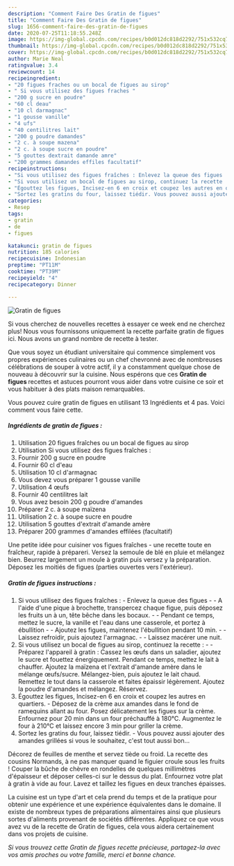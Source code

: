 ```yaml
---
description: "Comment Faire Des Gratin de figues"
title: "Comment Faire Des Gratin de figues"
slug: 1656-comment-faire-des-gratin-de-figues
date: 2020-07-25T11:18:55.248Z
image: https://img-global.cpcdn.com/recipes/b0d012dc818d2292/751x532cq70/gratin-de-figues-photo-principale-de-la-recette.jpg
thumbnail: https://img-global.cpcdn.com/recipes/b0d012dc818d2292/751x532cq70/gratin-de-figues-photo-principale-de-la-recette.jpg
cover: https://img-global.cpcdn.com/recipes/b0d012dc818d2292/751x532cq70/gratin-de-figues-photo-principale-de-la-recette.jpg
author: Marie Neal
ratingvalue: 3.4
reviewcount: 14
recipeingredient:
- "20 figues fraches ou un bocal de figues au sirop"
- " Si vous utilisez des figues fraches "
- "200 g sucre en poudre"
- "60 cl deau"
- "10 cl darmagnac"
- "1 gousse vanille"
- "4 ufs"
- "40 centilitres lait"
- "200 g poudre damandes"
- "2 c. à soupe mazena"
- "2 c. à soupe sucre en poudre"
- "5 gouttes dextrait damande amre"
- "200 grammes damandes effiles facultatif"
recipeinstructions:
- "Si vous utilisez des figues fraîches : Enlevez la queue des figues  A l&#39;aide d&#39;une pique à brochette, transpercez chaque figue, puis déposez les fruits un à un, tête bêche dans les bocaux.  Pendant ce temps, mettez le sucre, la vanille et l&#39;eau dans une casserole, et portez à ébullition  Ajoutez les figues, maintenez l&#39;ébullition pendant 10 min.  Laissez refroidir, puis ajoutez l&#39;armagnac.  Laissez macérer une nuit."
- "Si vous utilisez un bocal de figues au sirop, continuez la recette :  Préparez l&#39;appareil à gratin : Cassez les œufs dans un saladier, ajoutez le sucre et fouettez énergiquement. Pendant ce temps, mettez le lait à chauffer. Ajoutez la maïzena et l&#39;extrait d&#39;amande amère dans le mélange œufs/sucre. Mélangez-bien, puis ajoutez le lait chaud. Remettez le tout dans la casserole et faites épaissir légèrement. Ajoutez la poudre d&#39;amandes et mélangez. Réservez."
- "Égouttez les figues, Incisez-en 6 en croix et coupez les autres en quartiers.  Déposez de la crème aux amandes dans le fond de ramequins allant au four. Posez délicatement les figues sur la crème. Enfournez pour 20 min dans un four préchauffé à 180°C. Augmentez le four à 210°C et laissez encore 3 min pour griller la crème."
- "Sortez les gratins du four, laissez tiédir. Vous pouvez aussi ajouter des amandes grillées si vous le souhaitez, c&#39;est tout aussi bon..."
categories:
- Resep
tags:
- gratin
- de
- figues

katakunci: gratin de figues 
nutrition: 185 calories
recipecuisine: Indonesian
preptime: "PT11M"
cooktime: "PT39M"
recipeyield: "4"
recipecategory: Dinner

---
```



![Gratin de figues](https://img-global.cpcdn.com/recipes/b0d012dc818d2292/751x532cq70/gratin-de-figues-photo-principale-de-la-recette.jpg)

Si vous cherchez de nouvelles recettes à essayer ce week end ne cherchez plus! Nous vous fournissons uniquement la recette parfaite gratin de figues ici. Nous avons un grand nombre de recette à tester.

Que vous soyez un étudiant universitaire qui commence simplement vos propres expériences culinaires ou un chef chevronné avec de nombreuses célébrations de souper à votre actif, il y a constamment quelque chose de nouveau à découvrir sur la cuisine. Nous espérons que ces <strong> Gratin de figues </strong> recettes et astuces pourront vous aider dans votre cuisine ce soir et vous habituer à des plats maison remarquables.

<!--inarticleads1-->

Vous pouvez cuire gratin de figues en utilisant 13 Ingrédients et 4 pas. Voici comment vous faire cette.

##### Ingrédients de gratin de figues :

1. Utilisation 20 figues fraîches ou un bocal de figues au sirop
1. Utilisation  Si vous utilisez des figues fraîches :
1. Fournir 200 g sucre en poudre
1. Fournir 60 cl d&#39;eau
1. Utilisation 10 cl d&#39;armagnac
1. Vous devez vous préparer 1 gousse vanille
1. Utilisation 4 œufs
1. Fournir 40 centilitres lait
1. Vous avez besoin 200 g poudre d&#39;amandes
1. Préparer 2 c. à soupe maïzena
1. Utilisation 2 c. à soupe sucre en poudre
1. Utilisation 5 gouttes d&#39;extrait d&#39;amande amère
1. Préparer 200 grammes d&#39;amandes effilées (facultatif)


Une petite idée pour cuisiner vos figues fraîches - une recette toute en fraîcheur, rapide à prépareri. Versez la semoule de blé en pluie et mélangez bien. Beurrez largement un moule à gratin puis versez y la préparation. Déposez les moitiés de figues (parties ouvertes vers l&#39;extérieur). 

<!--inarticleads2-->

##### Gratin de figues instructions :

1. Si vous utilisez des figues fraîches : - Enlevez la queue des figues -  - A l&#39;aide d&#39;une pique à brochette, transpercez chaque figue, puis déposez les fruits un à un, tête bêche dans les bocaux. -  - Pendant ce temps, mettez le sucre, la vanille et l&#39;eau dans une casserole, et portez à ébullition -  - Ajoutez les figues, maintenez l&#39;ébullition pendant 10 min. -  - Laissez refroidir, puis ajoutez l&#39;armagnac. -  - Laissez macérer une nuit.
1. Si vous utilisez un bocal de figues au sirop, continuez la recette : -  - Préparez l&#39;appareil à gratin : Cassez les œufs dans un saladier, ajoutez le sucre et fouettez énergiquement. Pendant ce temps, mettez le lait à chauffer. Ajoutez la maïzena et l&#39;extrait d&#39;amande amère dans le mélange œufs/sucre. Mélangez-bien, puis ajoutez le lait chaud. Remettez le tout dans la casserole et faites épaissir légèrement. Ajoutez la poudre d&#39;amandes et mélangez. Réservez.
1. Égouttez les figues, Incisez-en 6 en croix et coupez les autres en quartiers.  - Déposez de la crème aux amandes dans le fond de ramequins allant au four. Posez délicatement les figues sur la crème. Enfournez pour 20 min dans un four préchauffé à 180°C. Augmentez le four à 210°C et laissez encore 3 min pour griller la crème.
1. Sortez les gratins du four, laissez tiédir. - Vous pouvez aussi ajouter des amandes grillées si vous le souhaitez, c&#39;est tout aussi bon...


Décorez de feuilles de menthe et servez tiède ou froid. La recette des cousins Normands, à ne pas manquer quand le figuier croule sous les fruits ! Couper la bûche de chèvre en rondelles de quelques millimètres d&#39;épaisseur et déposer celles-ci sur le dessus du plat. Enfournez votre plat à gratin à vide au four. Lavez et taillez les figues en deux tranches épaisses. 

<!--inarticleads1-->

<p>
La cuisine est un type d'art et cela prend du temps et de la pratique pour obtenir une expérience et une expérience équivalentes dans le domaine. Il existe de nombreux types de préparations alimentaires ainsi que plusieurs sortes d'aliments provenant de sociétés différentes. Appliquez ce que vous avez vu de la recette de Gratin de figues, cela vous aidera certainement dans vos projets de cuisine.
</p>

<p>
<i>Si vous trouvez cette Gratin de figues recette précieuse, partagez-la avec vos amis proches ou votre famille, merci et bonne chance.</i>
</p>
